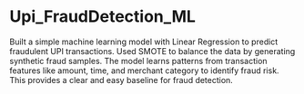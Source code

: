 # Upi_FraudDetection_ML
Built a simple machine learning model with Linear Regression to predict fraudulent UPI transactions. Used SMOTE to balance the data by generating synthetic fraud samples. The model learns patterns from transaction features like amount, time, and merchant category to identify fraud risk. This provides a clear and easy baseline for fraud detection.

